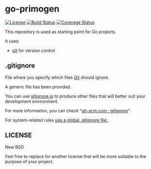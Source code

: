 # go-primogen

[![License](https://img.shields.io/badge/license-New%20BSD-blue.svg?style=flat)](https://raw.githubusercontent.com/steenzout/go-primogen/master/LICENSE)
[![Build Status](https://travis-ci.org/steenzout/go-primogen.svg?branch=master)](https://travis-ci.org/steenzout/go-primogen/)
[![Coverage Status](https://coveralls.io/repos/steenzout/go-primogen/badge.png)](https://coveralls.io/r/steenzout/go-primogen/)

This repository is used as starting point for Go projects.

It uses:

- [git](http://git-scm.com) for version control


## .gitignore

File where you specify which files [Git](http://en.wikipedia.org/wiki/Git_(software)) should ignore.

A generic file has been provided.

You can use [gitignore.io](http://www.gitignore.io) to
produce other files that will better suit your development environment.

For more information, you can check "[git-scm.com : gitignore](http://git-scm.com/docs/gitignore)".

For system-related rules [use a global .gitignore file.](https://help.github.com/articles/ignoring-files/).


## LICENSE

New BSD

Feel free to replace for another license that will be more suitable to the purpose of your project.

